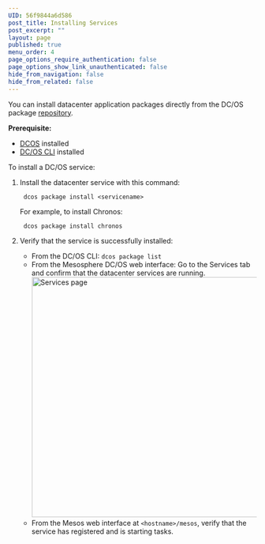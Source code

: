 ```yaml
---
UID: 56f9844a6d586
post_title: Installing Services
post_excerpt: ""
layout: page
published: true
menu_order: 4
page_options_require_authentication: false
page_options_show_link_unauthenticated: false
hide_from_navigation: false
hide_from_related: false
---
```

You can install datacenter application packages directly from the DC/OS package [repository][1].

**Prerequisite:**

*   [DCOS][2] installed
*   [DC/OS CLI][3] installed

To install a DC/OS service:

1.  Install the datacenter service with this command:
    
         dcos package install <servicename>
        
    
    For example, to install Chronos:
    
         dcos package install chronos
        

2.  Verify that the service is successfully installed:
    
    *   From the DC/OS CLI: `dcos package list`
    *   From the Mesosphere DC/OS web interface: Go to the Services tab and confirm that the datacenter services are running. <a href="/wp-content/uploads/2015/12/services.png" rel="attachment wp-att-1126"><img src="/wp-content/uploads/2015/12/services-800x486.png" alt="Services page" width="800" height="486" class="alignnone size-large wp-image-1126" /></a>
    *   From the Mesos web interface at `<hostname>/mesos`, verify that the service has registered and is starting tasks.

 [1]: /usage/package-repo/
 [2]: /administration/installing/
 [3]: /usage/cli/install/